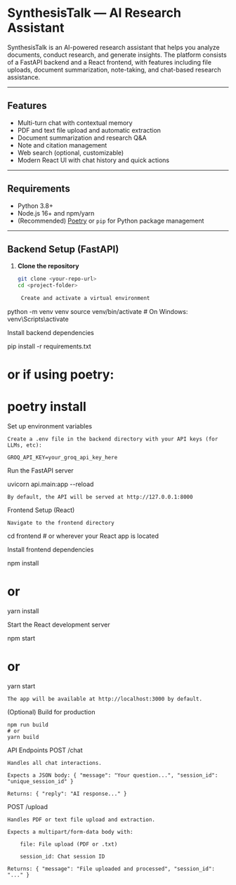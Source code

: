 # SynthesisTalk — AI Research Assistant

SynthesisTalk is an AI-powered research assistant that helps you analyze documents, conduct research, and generate insights. The platform consists of a FastAPI backend and a React frontend, with features including file uploads, document summarization, note-taking, and chat-based research assistance.

---

## Features

- Multi-turn chat with contextual memory
- PDF and text file upload and automatic extraction
- Document summarization and research Q&A
- Note and citation management
- Web search (optional, customizable)
- Modern React UI with chat history and quick actions

---

## Requirements

- Python 3.8+
- Node.js 16+ and npm/yarn
- (Recommended) [Poetry](https://python-poetry.org/) or `pip` for Python package management

---

## Backend Setup (FastAPI)

1. **Clone the repository**

   ```sh
   git clone <your-repo-url>
   cd <project-folder>

    Create and activate a virtual environment

python -m venv venv
source venv/bin/activate   # On Windows: venv\Scripts\activate

Install backend dependencies

pip install -r requirements.txt

# or if using poetry:
# poetry install

Set up environment variables

    Create a .env file in the backend directory with your API keys (for LLMs, etc):

    GROQ_API_KEY=your_groq_api_key_here

Run the FastAPI server

uvicorn api.main:app --reload

    By default, the API will be served at http://127.0.0.1:8000
    

Frontend Setup (React)

    Navigate to the frontend directory

cd frontend   # or wherever your React app is located

Install frontend dependencies

npm install
# or
yarn install

Start the React development server

npm start
# or
yarn start

    The app will be available at http://localhost:3000 by default.

(Optional) Build for production

    npm run build
    # or
    yarn build

API Endpoints
POST /chat

    Handles all chat interactions.

    Expects a JSON body: { "message": "Your question...", "session_id": "unique_session_id" }

    Returns: { "reply": "AI response..." }

POST /upload

    Handles PDF or text file upload and extraction.

    Expects a multipart/form-data body with:

        file: File upload (PDF or .txt)

        session_id: Chat session ID

    Returns: { "message": "File uploaded and processed", "session_id": "..." }
